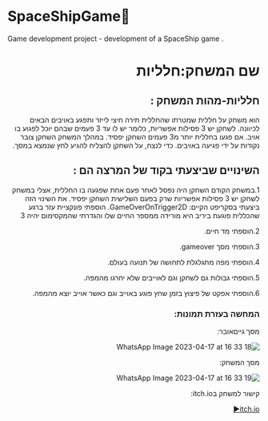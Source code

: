 # SpaceShipGame:rocket:
Game development project - development of a SpaceShip game .
<div dir='rtl' lang='he'>

# שם המשחק:חלליות


## חלליות-מהות המשחק :
הוא משחק על חללית שמטרתו שהחללית תירה חיצי לייזר ותפגע באויבים הבאים לכיוונה. לשחקן יש 3 פסילות אפשריות, כלומר יש לו עד 3 פעמים שבהם יוכל לפגוע בו אויב.
אם פגעו בחללית יותר מ3 פעמים השחקן יפסיד. במהלך המשחק השחקן צובר נקודות על ידי פגיעה באויבים. כדי לנצח, על השחקן להצליח להגיע לחץ שנמצא במסך.

 


## השינויים שביצעתי בקוד של המרצה הם :

1.במשחק הקודם השחקן היה נפסל לאחר פעם אחת שפגעה בו החללית, אצלי במשחק לשחקן יש 3 פסילות אפשריות שרק בפעם השלישית השחקן יפסיד. את השינוי הזה ביצעתי בסקריפט הקיים: GameOverOnTrigger2D. הוספתי פונקציית עזר ברגע שהכללית פוגעת ביריב היא מורידה ממספר החיים שלו והגדרתי שהמקסימום יהיה 3

2.הוספתי מד חיים.
 
3.הוספתי מסך gameover.
 
4.הוספתי מפה מתגלגלת לתחושה של תנועה בעולם.
 
5.הוספתי גבולות גם לשחקן וגם לאוייבים שלא יחרגו מהמפה.
 
6.הוספתי אפקט של פיצוץ בזמן שחץ פוגע באוייב וגם כאשר אוייב יוצא מהמפה.



### המחשה בעזרת תמונות:
 מסך גייםאובר:

 ![WhatsApp Image 2023-04-17 at 16 33 18](https://user-images.githubusercontent.com/73976733/232500075-a40c7094-7a6a-425d-ae6d-a8b2e0d51cfd.jpeg)
 
 מסך המשחק:

 ![WhatsApp Image 2023-04-17 at 16 33 19](https://user-images.githubusercontent.com/73976733/232500081-8fb4b6ce-c07c-41f6-84da-9d425bdf9855.jpeg)
 
קישור למשחק בitch.io: 

 [itch.io:arrow_forward:](https://gamedevk-g.itch.io/spaceshipgame)

</div>
